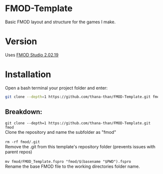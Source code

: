 # FMOD-Template
Basic FMOD layout and structure for the games I make.

# Version
Uses [FMOD Studio 2.02.19](https://www.fmod.com/download#fmodstudio)

# Installation
Open a bash terminal your project folder and enter:
  ```sh
  git clone --depth=1 https://github.com/thana-than/FMOD-Template.git fmod && rm -rf fmod/.git && mv fmod/FMOD_Template.fspro "fmod/$(basename "$PWD").fspro"
  ```
## Breakdown:</br>
`git clone --depth=1 https://github.com/thana-than/FMOD-Template.git fmod`<br>
Clone the repository and name the subfolder as "fmod"<br>
<br>
`rm -rf fmod/.git`<br>
Remove the .git from this template's repository folder (prevents issues with parent repos)<br>
<br>
`mv fmod/FMOD_Template.fspro "fmod/$(basename "$PWD").fspro`<br>
Rename the base FMOD file to the working directories folder name.
